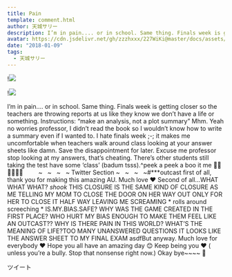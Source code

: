 ```yaml
---
title: Pain
template: comment.html
author: 天城サリー
description: I’m in pain.... or in school. Same thing. Finals week is getting closer so the teachers are throwing reports at us like they know we don’t have a life or something. Instructions: “make an analysis,...
avatar: https://cdn.jsdelivr.net/gh/zzzhxxx/227WiKi@master/docs/assets/photo/avatar/sally.jpg
date: "2018-01-09"
tags:
  - 天城サリー
---
```


!![](https://cdn.jsdelivr.net/gh/227WiKi/227WiKi-image@master/blog-image/sally-2018-01-09_1.jpg)

!![](https://cdn.jsdelivr.net/gh/227WiKi/227WiKi-image@master/blog-image/sally-2018-01-09_2.jpg)


I’m in pain.... or in school. Same thing. Finals week is getting closer so the teachers are throwing reports at us like they know we don’t have a life or something. Instructions: “make an analysis, not a plot summary” Mhm. Yeah no worries professor, I didn’t read the book so I wouldn’t know how to write a summary even if I wanted to. I hate finals week ;-; it makes me uncomfortable when teachers walk around class looking at your answer sheets like damn. Save the disappointment for later. Excuse me professor stop looking at my answers, that’s cheating. There’s other students still taking the test have some ‘class’ (badum tsss).^peek a peek a boo it me 👯‍♀️💃🏻👯‍♀️         ~   ~   ~   ~ Twitter Section ~   ~   ~   ~#***outcast first of all, thank you for making this amazing AU. Much love ❤️ Second of all...WHAT WHAT WHAT? *shook* THIS CLOSURE IS THE SAME KIND OF CLOSURE AS ME TELLING MY MOM TO CLOSE THE DOOR ON HER WAY OUT ONLY FOR HER TO CLOSE IT HALF WAY LEAVING ME SCREAMING * rolls around screeching * IS.MY.BIAS.SAFE? WHY WAS THE GAME CREATED IN THE FIRST PLACE? WHO HURT MY BIAS ENOUGH TO MAKE THEM FEEL LIKE AN OUTCAST?? WHY IS THERE PAIN IN THIS WORLD? WHAT’S THE MEANING OF LIFE?TOO MANY UNANSWERED QUESTIONS IT LOOKS LIKE THE ANSWER SHEET TO MY FINAL EXAM asdfBut anyway. Much love for everybody ❤️ Hope you all have an amazing day 😊 Keep being you ❤️ ( unless you’re a bully. Stop that nonsense right now.) Okay bye~~~~ 👋 


ツイート



